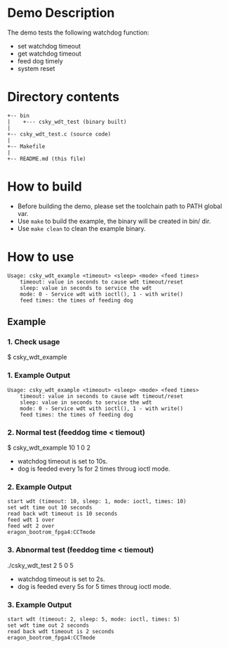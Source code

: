 # Demo Description

The demo tests the following watchdog function:

* set watchdog timeout
* get watchdog timeout
* feed dog timely
* system reset

# Directory contents
```
+-- bin
|    +--- csky_wdt_test (binary built)
|
+-- csky_wdt_test.c (source code)
|
+-- Makefile
|
+-- README.md (this file)
```

# How to build

* Before building the demo, please set the toolchain path to PATH global var.
* Use `make` to build the example, the binary will be created in bin/ dir.
* Use `make clean` to clean the example binary.

# How to use

```
Usage: csky_wdt_example <timeout> <sleep> <mode> <feed times>
    timeout: value in seconds to cause wdt timeout/reset
    sleep: value in seconds to service the wdt
    mode: 0 - Service wdt with ioctl(), 1 - with write()
    feed times: the times of feeding dog
```

## Example

### 1. Check usage

$ csky_wdt_example

### 1. Example Output

```
Usage: csky_wdt_example <timeout> <sleep> <mode> <feed times>
    timeout: value in seconds to cause wdt timeout/reset
    sleep: value in seconds to service the wdt
    mode: 0 - Service wdt with ioctl(), 1 - with write()
    feed times: the times of feeding dog
```

### 2. Normal test (feeddog time < tiemout)

$ csky_wdt_example 10 1 0 2

* watchdog timeout is set to 10s.
* dog is feeded every 1s for 2 times throug ioctl mode.

### 2. Example Output

```
start wdt (timeout: 10, sleep: 1, mode: ioctl, times: 10)
set wdt time out 10 seconds
read back wdt timeout is 10 seconds
feed wdt 1 over
feed wdt 2 over
eragon_bootrom_fpga4:CCTmode
```

### 3. Abnormal test (feeddog time < tiemout)

./csky_wdt_test 2 5 0 5

* watchdog timeout is set to 2s.
* dog is feeded every 5s for 5 times throug ioctl mode.

### 3. Example Output

```
start wdt (timeout: 2, sleep: 5, mode: ioctl, times: 5)
set wdt time out 2 seconds
read back wdt timeout is 2 seconds
eragon_bootrom_fpga4:CCTmode
```
